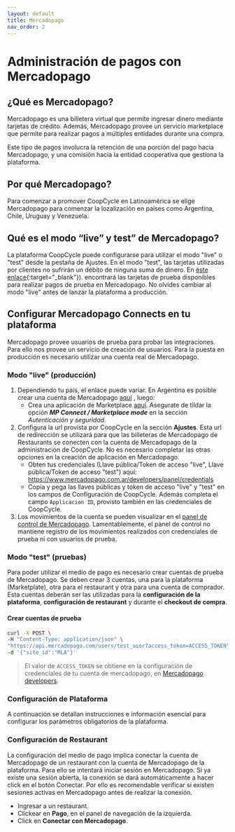 ```yaml
---
layout: default
title: Mercadopago
nav_order: 2
---
```


# Administración de pagos con Mercadopago

## ¿Qué es Mercadopago?

Mercadopago es una billetera virtual que permite ingresar dinero mediante tarjetas de crédito. Además, Mercadopago provee un servicio marketplace que permite para realizar pagos a múltiples entidades durante una compra.

Este tipo de pagos involucra la retención de una porción del pago hacia Mercadopago, y una comisión hacia la entidad cooperativa que gestiona la plataforma.


## Por qué Mercadopago?

Para comenzar a promover CoopCycle en Latinoamérica se elige Mercadopago para comenzar la lozalización en países como Argentina, Chile, Uruguay y Venezuela.

## Qué es el modo “live” y test” de Mercadopago?

La plataforma CoopCycle puede configurarse para utilizar el modo "live" o "test" desde la pestaña de Ajustes. En el modo "test", las tarjetas utilizadas por clientes no sufrirán un débito de ninguna suma de dinero. En [éste enlace](https://www.mercadopago.com.ar/developers/es/guides/online-payments/web-tokenize-checkout/testing/){:target="_blank"}). encontrará las tarjetas de prueba disponibles para realizar pagos de prueba en Mercadopago. No olvides cambiar al modo "live" antes de lanzar la plataforma a producción.

## Configurar Mercadopago Connects en tu plataforma

Mercadopago provee usuarios de prueba para probar las integraciones. Para ello nos provee un servicio de creación de usuarios. Para la puesta en producción es necesario utilizar una cuenta real de Mercadopago.

### Modo "live" (producción)

1. Dependiendo tu país, el enlace puede variar. En Argentina es posible crear una cuenta de Mercadopago <a target="_blank" href="https://www.mercadopago.com.ar/registration-mp">aquí</a> , luego:
    * Crea una aplicación de Marketplace <a target="_blank" href="https://www.mercadopago.com.ar/developers/panel/applications/create-app">aquí</a>. Asegurate de tildar la opción ***MP Connect / Marketplace mode*** en la sección *Autenticación y seguridad*.
2. Configura la url provista por CoopCycle en la sección **Ajustes**. Esta url de redirección se utilizará para que las billeteras de Mercadopago de Restaurants se conecten con la cuenta de Mercadopago de la administración de CoopCycle. No es necesario completar las otras opciones en la creación de aplicación en Mercadopago.
    * Obten tus credenciales (Llave pública/Token de acceso "live", Llave pública/Token de acceso "test") aquí: <a target="_blank" href="https://www.mercadopago.com.ar/developers/panel/credentials">https://www.mercadopago.com.ar/developers/panel/credentials</a>
    * Copia y pega las llaves públicas y token de acceso "live" y "test" en los campos de Configuración de CoopCycle. Además completa el campo `Applicacion ID`, provisto también en las credenciales de CoopCycle.
3. Los movimientos de la cuenta se pueden visualizar en el [panel de control de Mercadopago](https://www.mercadopago.com.ar/home). Lamentablemente, el panel de control no mantiene registro de los movimientos realizados con credenciales de prueba ni con usuarios de prueba.

### Modo "test" (pruebas)

Para poder utilizar el medio de pago es necesario crear cuentas de prueba de Mercadopago. Se deben crear 3 cuentas, una para la plataforma (Marketplate), otra para el restaurant y otra para una cuenta de comprador. Esta cuentas deberán ser las utilizadas para la **configuración de la plataforma**, **configuración de restaurant** y durante el **checkout de compra**.

#### Crear cuentas de prueba

```bash
curl -X POST \
-H "Content-Type: application/json" \
"https://api.mercadopago.com/users/test_user?access_token=ACCESS_TOKEN" \
-d '{"site_id":"MLA"}'
```

> El valor de `ACCESS_TOKEN` se obtiene en la configuración de credenciales de tu cuenta de mercadopago, en [Mercadopago developers](https://mercadopago.com.ar/developers).

### Configuración de Plataforma

A continuación se detallan instrucciones e información esencial para configurar los parámetros obligatorios de la plataforma.

### Configuración de Restaurant

La configuración del medio de pago implica conectar la cuenta de Mercadopago de un restaurant con la cuenta de Mercadopago de la plataforma. Para ello se intentará iniciar sesión en Mercadopago. Si ya existe una sesión abierta, la conexión se dará automáticamente a hacer click en el botón Conectar. Por ello es recomendable verificar si existen sesiones activas en Mercadopago antes de realizar la conexión.

* Ingresar a un restaurant.
* Clickear en **Pago**, en el panel de navegación de la izquierda.
* Click en **Conectar con Mercadopago**.

